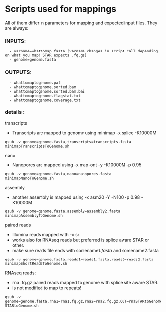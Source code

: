 # Scripts used for mappings  
All of them differ in parameters for mapping and expected input files. They are always:  

### INPUTS: 
```
  - varname=whattomap.fasta (varname changes in script call depending on what you map! STAR expects .fq.gz)  
  - genome=genome.fasta  
```
### OUTPUTS:  
```
  - whattomaptogenome.paf  
  - whattomaptogenome.sorted.bam  
  - whattomaptogenome.sorted.bam.bai  
  - whattomaptogenome.flagstat.txt  
  - whattomaptogenome.coverage.txt
```

### details :   

transcripts  
  - Transcripts are mapped to genome using minimap -x splice -K10000M  

```
qsub -v genome=genome.fasta,transcripts=transcripts.fasta minimapTranscriptsToGenome.sh  
```

nano  
  - Nanopores are mapped using -x map-ont -y -K10000M -p 0.95  

```
qsub -v genome=genome.fasta,nano=nanopores.fasta minimapNanoToGenome.sh  
```
assembly  
  - another assembly is mapped using -x asm20 -Y -N100 -p 0.98 -K10000M  

```
qsub -v genome=genome.fasta,assembly=assembly2.fasta minimapAssemblyToGenome.sh  
```

paired reads 
  - Illumina reads mapped with -x sr  
  - works also for RNAseq reads but preferred is splice aware STAR or other.  
  - make sure reads file ends with somename*1.fasta* and somename2.fasta  

```
qsub -v genome=genome.fasta,reads1=reads1.fasta,reads2=reads2.fasta minimapShortReadsToGenome.sh  
```

RNAseq reads:  
  - rna .fq.gz paired reads mapped to genome with splice site aware STAR.
  - is not modified to map to repeats!  
```
qsub -v genome=genome.fasta,rna1=rna1.fq.gz,rna2=rna2.fq.gz,OUT=rnaSTARtoGenome STARtoGenome.sh
```
  

